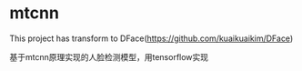# mtcnn

This project has transform to DFace(https://github.com/kuaikuaikim/DFace)

基于mtcnn原理实现的人脸检测模型，用tensorflow实现
